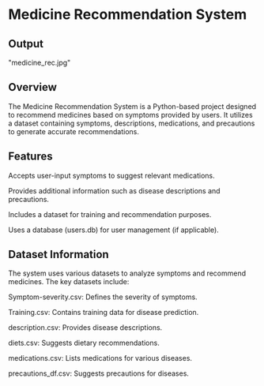 # Medicine Recommendation System

## Output
"medicine_rec.jpg"

## Overview

The Medicine Recommendation System is a Python-based project designed to recommend medicines based on symptoms provided by users. It utilizes a dataset containing symptoms, descriptions, medications, and precautions to generate accurate recommendations.

## Features

Accepts user-input symptoms to suggest relevant medications.

Provides additional information such as disease descriptions and precautions.

Includes a dataset for training and recommendation purposes.

Uses a database (users.db) for user management (if applicable).

## Dataset Information

The system uses various datasets to analyze symptoms and recommend medicines. The key datasets include:

Symptom-severity.csv: Defines the severity of symptoms.

Training.csv: Contains training data for disease prediction.

description.csv: Provides disease descriptions.

diets.csv: Suggests dietary recommendations.

medications.csv: Lists medications for various diseases.

precautions_df.csv: Suggests precautions for diseases.

